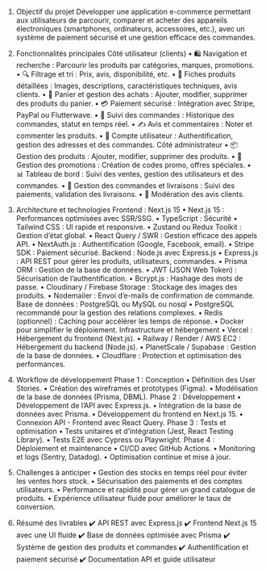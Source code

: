 1. Objectif du projet
Développer une application e-commerce permettant aux utilisateurs de parcourir, comparer et acheter des appareils électroniques (smartphones, ordinateurs, accessoires, etc.), avec un système de paiement sécurisé et une gestion efficace des commandes.

2. Fonctionnalités principales
Côté utilisateur (clients)
    • 🛍️ Navigation et recherche : Parcourir les produits par catégories, marques, promotions.
    • 🔍 Filtrage et tri : Prix, avis, disponibilité, etc.
    • 📖 Fiches produits détaillées : Images, descriptions, caractéristiques techniques, avis clients.
    • 🛒 Panier et gestion des achats : Ajouter, modifier, supprimer des produits du panier.
    • 💳 Paiement sécurisé : Intégration avec Stripe, PayPal ou Flutterwave.
    • 🚚 Suivi des commandes : Historique des commandes, statut en temps réel.
    • ✍️ Avis et commentaires : Noter et commenter les produits.
    • 🔑 Compte utilisateur : Authentification, gestion des adresses et des commandes.
Côté administrateur
    • 📦 Gestion des produits : Ajouter, modifier, supprimer des produits.
    • 🎯 Gestion des promotions : Création de codes promo, offres spéciales.
    • 📊 Tableau de bord : Suivi des ventes, gestion des utilisateurs et des commandes.
    • 📮 Gestion des commandes et livraisons : Suivi des paiements, validation des livraisons.
    • 📝 Modération des avis clients.


3. Architecture et technologies
Frontend : Next.js 15
    • Next.js 15 : Performances optimisées avec SSR/SSG.
    • TypeScript : Sécurité
    • Tailwind CSS : UI rapide et responsive.
    • Zustand ou Redux Toolkit : Gestion d’état global.
    • React Query / SWR : Gestion efficace des appels API.
    • NextAuth.js : Authentification (Google, Facebook, email).
    • Stripe SDK : Paiement sécurisé.
Backend : Node.js avec Express.js
    • Express.js : API REST pour gérer les produits, utilisateurs, commandes.
    • Prisma ORM : Gestion de la base de données.
    • JWT (JSON Web Token) : Sécurisation de l’authentification.
    • Bcrypt.js : Hashage des mots de passe.
    • Cloudinary / Firebase Storage : Stockage des images des produits.
    • Nodemailer : Envoi d’e-mails de confirmation de commande.
Base de données : PostgreSQL ou MySQL ou nosql
    • PostgreSQL recommandé pour la gestion des relations complexes.
    • Redis (optionnel) : Caching pour accélérer les temps de réponse.
    • Docker pour simplifier le déploiement.
Infrastructure et hébergement
    • Vercel : Hébergement du frontend (Next.js).
    • Railway / Render / AWS EC2 : Hébergement du backend (Node.js).
    • PlanetScale / Supabase : Gestion de la base de données.
    • Cloudflare : Protection et optimisation des performances.



4. Workflow de développement
Phase 1 : Conception
    • Définition des User Stories.
    • Création des wireframes et prototypes (Figma).
    • Modélisation de la base de données (Prisma, DBML).
Phase 2 : Développement
    • Développement de l’API avec Express.js.
    • Intégration de la base de données avec Prisma.
    • Développement du frontend en Next.js 15.
    • Connexion API - Frontend avec React Query.
Phase 3 : Tests et optimisation
    • Tests unitaires et d’intégration (Jest, React Testing Library).
    • Tests E2E avec Cypress ou Playwright.
Phase 4 : Déploiement et maintenance
    • CI/CD avec GitHub Actions.
    • Monitoring et logs (Sentry, Datadog).
    • Optimisation continue et mise à jour.

5. Challenges à anticiper
    • Gestion des stocks en temps réel pour éviter les ventes hors stock.
    • Sécurisation des paiements et des comptes utilisateurs.
    • Performance et rapidité pour gérer un grand catalogue de produits.
    • Expérience utilisateur fluide pour améliorer le taux de conversion.

6. Résumé des livrables
✔️ API REST avec Express.js
✔️ Frontend Next.js 15 avec une UI fluide
✔️ Base de données optimisée avec Prisma
✔️ Système de gestion des produits et commandes
✔️ Authentification et paiement sécurisé
✔️ Documentation API et guide utilisateur
